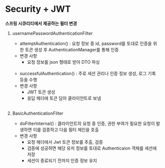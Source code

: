 # Security + JWT
<b>스프링 시큐리티에서 제공하는 필터 변경</b>
1. usernamePasswordAuthenticationFilter
   * attemptAuthentication() : 요청 정보 중 id, password를 토대로 인증을 위한 토큰 생성 후 AuthenticationManager를 통해 인증
   * 변경 사항<br>
     * 요청 정보를 json 형태로 받아 DTO 파싱 <br><br>
   * successfulAuthentication() : 주로 세션 관리나 인증 정보 생성, 로그 기록 등을 수행
   * 변경 사항<br>
     * JWT 토큰 생성
     * 응답 헤더에 토큰 담아 클라이언트로 보냄 <br><br>

2. BasicAuthenticationFilter
   * doFilterInternal() : 클라이언트의 요청 중 인증, 권한 부여가 필요한 요청이 발생하면 이를 검증하고 다음 필터 체인을 호출
   * 변경 사항<br>
     * 요청 헤더에서 Jwt 토큰 정보를 추출, 검증
     * 검증에 성공하면 해당 유저 정보를 토대로 Authenticaion 객체를 세션에 저장
     * 세션이 종료되기 전까지 인증 정보 유지 
